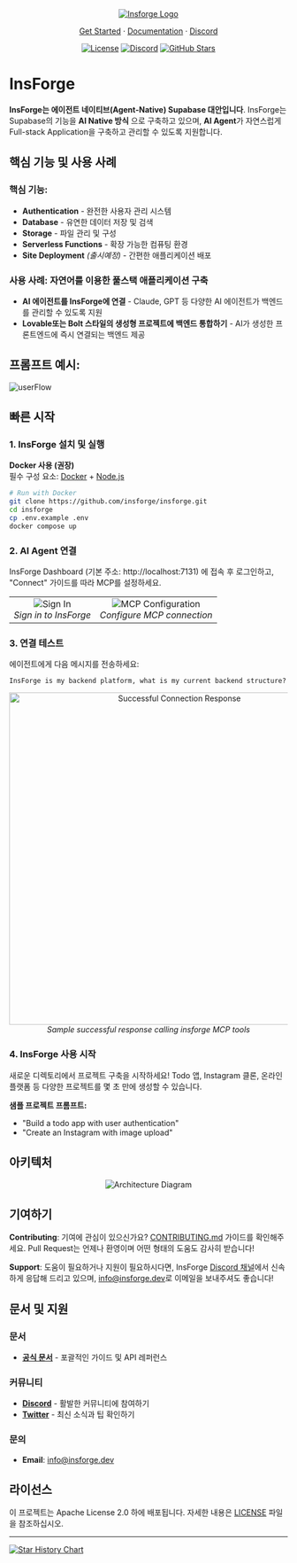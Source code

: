 <div align="center">
  <a href="https://insforge.dev">
    <img src="../assets/banner.png" alt="Insforge Logo">
  </a>
  
</div>
<p align="center">
   <a href="#quickstart-tldr">Get Started</a> · 
   <a href="https://docs.insforge.dev/introduction">Documentation</a> · 
   <a href="https://discord.gg/MPxwj5xVvW">Discord</a>
</p>
<p align="center">
   <a href="https://opensource.org/licenses/Apache-2.0"><img src="https://img.shields.io/badge/License-Apache%202.0-blue.svg" alt="License"></a>
   <a href="https://discord.gg/MPxwj5xVvW"><img src="https://img.shields.io/badge/Discord-Join%20Community-7289DA?logo=discord&logoColor=white" alt="Discord"></a>
   <a href="https://github.com/InsForge/insforge/stargazers"><img src="https://img.shields.io/github/stars/InsForge/insforge?style=social" alt="GitHub Stars"></a>
</p>

# InsForge

**InsForge는 에이전트 네이티브(Agent-Native) Supabase 대안입니다**. InsForge는 Supabase의 기능을 **AI Native 방식** 으로 구축하고 있으며, **AI Agent**가 자연스럽게 Full-stack Application을 구축하고 관리할 수 있도록 지원합니다.

## 핵심 기능 및 사용 사례

### 핵심 기능:

- **Authentication** - 완전한 사용자 관리 시스템
- **Database** - 유연한 데이터 저장 및 검색
- **Storage** - 파일 관리 및 구성
- **Serverless Functions** - 확장 가능한 컴퓨팅 환경
- **Site Deployment** _(출시예정)_ - 간편한 애플리케이션 배포

### 사용 사례: 자연어를 이용한 풀스택 애플리케이션 구축

- **AI 에이전트를 InsForge에 연결** - Claude, GPT 등 다양한 AI 에이전트가 백엔드를 관리할 수 있도록 지원
- **Lovable또는 Bolt 스타일의 생성형 프로젝트에 백엔드 통합하기** - AI가 생성한 프론트엔드에 즉시 연결되는 백엔드 제공

## 프롬프트 예시:

<td align="center">
  <img src="../assets/userflow.png" alt="userFlow">
  <br>
</td>

## 빠른 시작

### 1. InsForge 설치 및 실행

**Docker 사용 (권장)**  
필수 구성 요소: [Docker](https://www.docker.com/) + [Node.js](https://nodejs.org/)

```bash
# Run with Docker
git clone https://github.com/insforge/insforge.git
cd insforge
cp .env.example .env
docker compose up
```

### 2. AI Agent 연결

InsForge Dashboard (기본 주소: http://localhost:7131) 에 접속 후 로그인하고, "Connect" 가이드를 따라 MCP를 설정하세요.

<div align="center">
  <table>
    <tr>
      <td align="center">
        <img src="../assets/signin.png" alt="Sign In">
        <br>
        <em>Sign in to InsForge</em>
      </td>
      <td align="center">
        <img src="../assets/mcpInstallv2.png" alt="MCP Configuration">
        <br>
        <em>Configure MCP connection</em>
      </td>
    </tr>
  </table>
</div>

### 3. 연결 테스트

에이전트에게 다음 메시지를 전송하세요:

```
InsForge is my backend platform, what is my current backend structure?
```

<div align="center">
  <img src="../assets/sampleResponse.png" alt="Successful Connection Response" width="600">
  <br>
  <em>Sample successful response calling insforge MCP tools</em>
</div>

### 4. InsForge 사용 시작

새로운 디렉토리에서 프로젝트 구축을 시작하세요! Todo 앱, Instagram 클론, 온라인 플랫폼 등 다양한 프로젝트를 몇 초 만에 생성할 수 있습니다.

**샘플 프로젝트 프롬프트:**

- "Build a todo app with user authentication"
- "Create an Instagram with image upload"

## 아키텍처

<div align="center">
  <img src="../assets/archDiagram.png" alt="Architecture Diagram">
  <br>
</div>

## 기여하기

**Contributing**: 기여에 관심이 있으신가요? [CONTRIBUTING.md](CONTRIBUTING.md) 가이드를 확인해주세요. Pull Request는 언제나 환영이며 어떤 형태의 도움도 감사히 받습니다!

**Support**: 도움이 필요하거나 지원이 필요하시다면, InsForge [Discord 채널](https://discord.gg/MPxwj5xVvW)에서 신속하게 응답해 드리고 있으며, [info@insforge.dev](mailto:info@insforge.dev)로 이메일을 보내주셔도 좋습니다!

## 문서 및 지원

### 문서

- **[공식 문서](https://docs.insforge.dev/introduction)** - 포괄적인 가이드 및 API 레퍼런스

### 커뮤니티

- **[Discord](https://discord.gg/D3Vf8zD2ZS)** - 활발한 커뮤니티에 참여하기
- **[Twitter](https://x.com/InsForge_dev)** - 최신 소식과 팁 확인하기

### 문의

- **Email**: info@insforge.dev

## 라이선스

이 프로젝트는 Apache License 2.0 하에 배포됩니다. 자세한 내용은 [LICENSE](LICENSE) 파일을 참조하십시오.

---

[![Star History Chart](https://api.star-history.com/svg?repos=InsForge/insforge&type=Date)](https://www.star-history.com/#InsForge/insforge&Date)